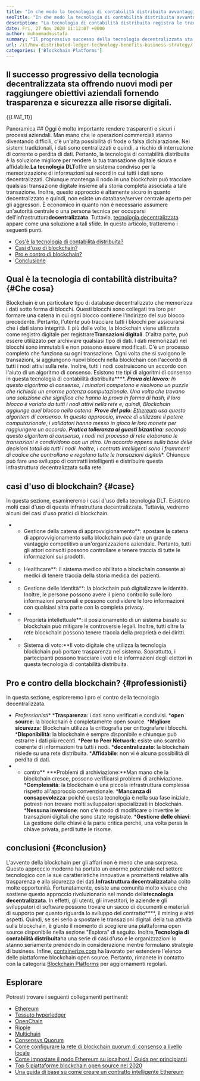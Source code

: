 ```yaml
---
title: "In che modo la tecnologia di contabilità distribuita avvantaggia la strategia aziendale" 
seoTitle: "In che modo la tecnologia di contabilità distribuita avvantaggia la strategia aziendale" 
description: "La tecnologia di contabilità distribuita registra le transazioni in modo tracciabile. Questo articolo parla dell'impatto della tecnologia decentralizzata sulle imprese." 
date: Fri, 27 Nov 2020 11:12:07 +0000
author: muhammadmustafa
summary: "Il progressivo successo della tecnologia decentralizzata sta portando nuovi modi per raggiungere obiettivi aziendali fornendo trasparenza e amp; Sicurezza alle tue risorse digitali." 
url: /it/how-distributed-ledger-technology-benefits-business-strategy/
categories: ['Blockchain Platforms']
---
```


## Il successo progressivo della tecnologia decentralizzata sta offrendo nuovi modi per raggiungere obiettivi aziendali fornendo trasparenza e sicurezza alle risorse digitali.
{{_LINE_11_}}

Panoramica ##
Oggi è molto importante rendere trasparenti e sicuri i processi aziendali. Man mano che le operazioni commerciali stanno diventando difficili, c'è un'alta possibilità di frode o falsa dichiarazione. Nei sistemi tradizionali, i dati sono centralizzati e quindi, a rischio di interruzione di corrente o perdita di dati. Pertanto, la tecnologia di contabilità distribuita è la soluzione migliore per rendere la tua transazione digitale sicura e affidabile.**La tecnologia DLT**offre un sistema condiviso per la memorizzazione di informazioni sui record in cui tutti i dati sono decentralizzati. Chiunque mantenga il nodo in una blockchain può tracciare qualsiasi transazione digitale insieme alla storia completa associata a tale transazione. Inoltre, questo approccio è altamente sicuro in quanto decentralizzato e quindi, non esiste un database/server centrale aperto per gli aggressori. È economico in quanto non è necessario assumere un'autorità centrale o una persona tecnica per occuparsi dell'infrastruttura**decentralizzata**. Tuttavia, [tecnologia decentralizzata][1] appare come una soluzione a tali sfide.
In questo articolo, tratteremo i seguenti punti.
  * [Cos'è la tecnologia di contabilità distribuita?][2]
  * [Casi d'uso di blockchain?][3]
  * [Pro e contro di blockchain?][4]
  * [Conclusione][5]

## Qual è la tecnologia di contabilità distribuita?   {#Che cosa}
Blockchain è un particolare tipo di database decentralizzato che memorizza i dati sotto forma di blocchi. Questi blocchi sono collegati tra loro per formare una catena in cui ogni blocco contiene l'indirizzo del suo blocco precedente. Pertanto, l'utente può tracciare tutti i blocchi per assicurarsi che i dati siano integrità. Il più delle volte, la blockchain viene utilizzata come registro digitale per registrare**Transazioni digitali**. D'altra parte, può essere utilizzato per archiviare qualsiasi tipo di dati. I dati memorizzati nei blocchi sono immutabili e non possono essere modificati.
C'è un processo completo che funziona su ogni transazione. Ogni volta che si svolgono le transazioni, si aggiungono nuovi blocchi nella blockchain con l'accordo di tutti i nodi attivi sulla rete. Inoltre, tutti i nodi costruiscono un accordo con l'aiuto di un algoritmo di consenso. Esistono tre tipi di algoritmi di consenso in questa tecnologia di contabilità distribuita****.
***Prova del lavoro**: In questo algoritmo di consenso, i minatori competono e risolvono un puzzle che richiede un enorme potenza computazionale. Una volta che trovano una soluzione che significa che hanno la prova in forma di hash, il loro blocco è variato da tutti i nodi attivi nella rete e, quindi, Blockchain aggiunge quel blocco nella catena.
***Prove del palo**: [Ethereum][6] usa questo algoritem di consenso. In questo approccio, invece di utilizzare il potere computazionale, i validatori hanno messo in gioco le loro monete per raggiungere un accordo.
***Pratica tolleranza ai guasti bizantina**: secondo questo algoritem di consenso, i nodi nel processo di rete elaborano le transazioni e condividono con un altro. Un accordo eppens sulla base delle decisioni totali da tutti i nodi.
Inoltre, i contratti intelligenti sono i frammenti di codice che controllano e regolano tutte le transazioni digitali****. Chiunque può fare uno sviluppo di contratti intelligenti e distribuire questa infrastruttura decentralizzata sulla rete.

## casi d'uso di blockchain?   {#case}
In questa sezione, esamineremo i casi d'uso della tecnologia DLT. Esistono molti casi d'uso di questa infrastruttura decentralizzata. Tuttavia, vedremo alcuni dei casi d'uso pratici di blockchain.
* * Gestione della catena di approvvigionamento**: spostare la catena di approvvigionamento sulla blockchain può dare un grande vantaggio competitivo a un'organizzazione aziendale. Pertanto, tutti gli attori coinvolti possono controllare e tenere traccia di tutte le informazioni sui prodotti.
* * Healthcare**: il sistema medico abilitato a blockchain consente ai medici di tenere traccia della storia medica dei pazienti.
* * Gestione delle identità**: la blockchain può digitalizzare le identità. Inoltre, le persone possono avere il pieno controllo sulle loro informazioni personali e possono condividere le loro informazioni con qualsiasi altra parte con la completa privacy.
* * Proprietà intellettuale**: il posizionamento di un sistema basato su blockchain può mitigare le controversie legali. Inoltre, tutti oltre la rete blockchain possono tenere traccia della proprietà e dei diritti.
* * Sistema di voto:**Il voto digitale che utilizza la tecnologia blockchain può portare trasparenza nel sistema. Soprattutto, i partecipanti possono tracciare i voti e le informazioni degli elettori in questa tecnologia di contabilità distribuita.

## Pro e contro della blockchain?   {#professionisti}
In questa sezione, esploreremo i pro ei contro della tecnologia decentralizzata.
* *Professionisti**
***Trasparenza**: i dati sono verificati e condivisi.
***open source**: la blockchain è completamente open source.
***Migliore sicurezza**: Blockchain utilizza la crittografia per crittografare i blocchi.
***Disponibilità**: la blockchain è sempre disponibile e chiunque può estrarre i dati più recenti.
***Peer to Peer Network**: esiste uno scambio coerente di informazioni tra tutti i nodi.
***decentralizzato**: la blockchain risiede su una rete distribuita.
***Affidabile**: non vi è alcuna possibilità di perdita di dati.
* * contro**
***Problemi di archiviazione:**Man mano che la blockchain cresce, possono verificarsi problemi di archiviazione.
***Complessità**: la blockchain è una piccola infrastruttura complessa rispetto all'approccio convenzionale.
***Mancanza di consapevolezza**: poiché questa tecnologia è nella sua fase iniziale, potresti non trovare molti sviluppatori specializzati in blockchain.
***Nessuna inversione**: non c'è modo di modificare o invertire le transazioni digitali che sono state registrate.
***Gestione delle chiavi**: La gestione delle chiavi è la parte critica perché, una volta persa la chiave privata, perdi tutte le risorse.

## conclusioni   {#conclusion}
L'avvento della blockchain per gli affari non è meno che una sorpresa. Questo approccio moderno ha portato un enorme potenziale nel settore tecnologico con le sue caratteristiche innovative e promettenti relative alla trasparenza e alla sicurezza dei dati.**Infrastruttura decentralizzata**ha colto molte opportunità. Fortunatamente, esiste una comunità molto vivace che sostiene questo approccio rivoluzionario nel mondo della**tecnologia decentralizzata**. In effetti, gli utenti, gli investitori, le aziende e gli sviluppatori di software possono trovare un sacco di documenti e materiali di supporto per quanto riguarda lo sviluppo del contratto****, il mining e altri aspetti. Quindi, se sei serio a spostare le transazioni digitali della tua attività sulla blockchain, è giunto il momento di scegliere una piattaforma open source disponibile nella sezione "Esplora" di seguito.
Inoltre,**Tecnologia di contabilità distribuita**ha una serie di casi d'uso e le organizzazioni lo stanno seriamente prendendo in considerazione mentre formulano strategie di business. Infine, [containerize.com][7] ha lavorato per estendere l'elenco delle piattaforme blockchain open source. Pertanto, rimanete in contatto con la categoria [Blockchain Platforms][1] per aggiornamenti regolari.

## Esplorare
Potresti trovare i seguenti collegamenti pertinenti:
  * [Ethereum][6]
  * [Tessuto hyperledger][8]
  * [OpenChain][9]
  * [Ripple][10]
  * [Multichain][11]
  * [Consensys Quorum][12]
  * [Come configurare la rete di blockchain quorum di consenso a livello locale][13]
  * [Come impostare il nodo Ethereum su localhost | Guida per principianti][14]
  * [Top 5 piattaforme blockchain open source nel 2020][15]
  * [Una guida di base su come creare un contratto intelligente Ethereum][16]

  
[1]: https://products.containerize.com/blockchain-platforms/
[2]: #what
[3]: #cases
[4]: #pros
[5]: #conclusion
[6]: https://products.containerize.com/blockchain-platforms/ethereum
[7]: https://www.containerize.com/
[8]: https://products.containerize.com/blockchain-platforms/hyperledger-fabric
[9]: https://products.containerize.com/blockchain-platforms/openchain
[10]: https://products.containerize.com/blockchain-platforms/ripple
[11]: https://products.containerize.com/blockchain-platforms/multichain
[12]: https://products.containerize.com/blockchain-platforms/consensys-quorum
[13]: https://blog.containerize.com/blockchain-platforms/how-to-setup-consensys-quorum-blockchain-network-locally/
[14]: https://blog.containerize.com/blockchain-platforms/what-is-testnet-how-to-deploy-it-ethereum-testnet/
[15]: https://blog.containerize.com/blockchain-platforms/top-5-open-source-blockchain-platforms-in-2020/
[16]: https://blog.containerize.com/
